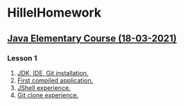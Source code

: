 # HillelHomework
## [Java Elementary Course (18-03-2021)](/../..)
### Lesson 1

1. [JDK, IDE, Git installation.](./Task1)
2. [First compiled application.](./Task2)
3. [JShell experience.](./Task3)
4. [Git clone experience.](./Task4)